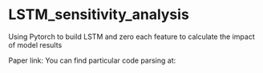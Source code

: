 # LSTM_sensitivity_analysis

Using Pytorch to build LSTM and zero each feature to calculate the impact of model results

Paper link:
You can find particular code parsing at:
